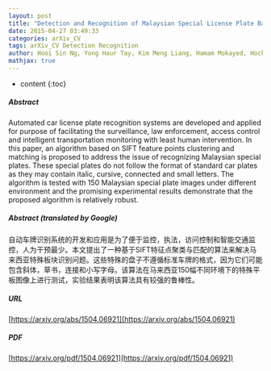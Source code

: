 ```yaml
---
layout: post
title: "Detection and Recognition of Malaysian Special License Plate Based On SIFT Features"
date: 2015-04-27 03:49:33
categories: arXiv_CV
tags: arXiv_CV Detection Recognition
author: Hooi Sin Ng, Yong Haur Tay, Kim Meng Liang, Hamam Mokayed, Hock Woon Hon
mathjax: true
---
```


* content
{:toc}

##### Abstract
Automated car license plate recognition systems are developed and applied for purpose of facilitating the surveillance, law enforcement, access control and intelligent transportation monitoring with least human intervention. In this paper, an algorithm based on SIFT feature points clustering and matching is proposed to address the issue of recognizing Malaysian special plates. These special plates do not follow the format of standard car plates as they may contain italic, cursive, connected and small letters. The algorithm is tested with 150 Malaysian special plate images under different environment and the promising experimental results demonstrate that the proposed algorithm is relatively robust.

##### Abstract (translated by Google)
自动车牌识别系统的开发和应用是为了便于监控，执法，访问控制和智能交通监控，人为干预最少。本文提出了一种基于SIFT特征点聚类与匹配的算法来解决马来西亚特殊板块识别问题。这些特殊的盘子不遵循标准车牌的格式，因为它们可能包含斜体，草书，连接和小写字母。该算法在马来西亚150幅不同环境下的特殊平板图像上进行测试，实验结果表明该算法具有较强的鲁棒性。

##### URL
[https://arxiv.org/abs/1504.06921](https://arxiv.org/abs/1504.06921)

##### PDF
[https://arxiv.org/pdf/1504.06921](https://arxiv.org/pdf/1504.06921)

